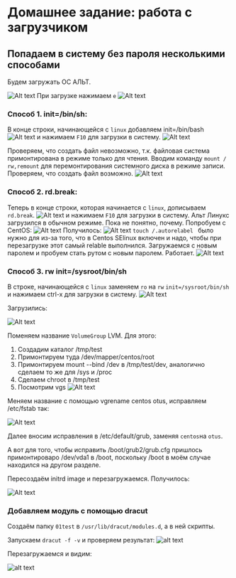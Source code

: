 # Домашнее задание: работа с загрузчиком

## Попадаем в систему без пароля несколькими способами

Будем загружать ОС АЛЬТ.

![Alt text](<Screenshots/1. Loading.png>)
При загрузке нажимаем `e` 
![Alt text](<Screenshots/2. Loading -e.png>)

### Способ 1. init=/bin/sh:

В конце строки, начинающейся с `linux` добавляем init=/bin/bash 
![Alt text](<Screenshots/3. Loading init_bin_bash.png>)
и нажимаем `F10` для загрузки в систему.
![Alt text](<Снимок экрана от 2024-01-21 21-59-31.png>)

Проверяем, что создать файл невозможно, т.к. файловая система примонтирована в режиме только для чтения.
Вводим команду `mount / rw,remount` для перемонтирования системного диска в режиме записи.
Проверяем, что создать файл возможно.
![Alt text](<Screenshots/4. Remount fs rw.png>)

### Способ 2. rd.break:

Теперь в конце строки, которая начинается с `linux`, дописываем `rd.break`.
![Alt text](<Screenshots/6. Loading ALT rd.break.png>)
и нажимаем `F10` для загрузки в систему.
Альт Линукс загрузился в обычном режиме. Пока не понятно, почему.
Попробуем с CentOS:
![Alt text](<Screenshots/7. Loading CentOS rd.break.png>)
Получилось:
![Alt text](<Screenshots/8. Root_pass_changed.png>)
`touch /.autorelabel ` было нужно для из-за того, что в Centos SElinux включен и надо, чтобы при перезагрузке этот самый relable выполнился.
Загружаемся с новым паролем и пробуем стать рутом с новым паролем. Работает.
![Alt text](<Screenshots/9. Test_new_rootpass.png>)

### Способ 3. rw init=/sysroot/bin/sh

В строке, начинающейся с `linux` заменяем `ro` на `rw` `init=/sysroot/bin/sh` и нажимаем сtrl-x для загрузки в систему.
![Alt text](<Screenshots/10. init possible 3.png>)

Загрузились:

![Alt text](Screenshots/11.init_possile3_complete.png)

Поменяем название `VolumeGroup` LVM.
Для этого:
1. Создадим каталог /tmp/test
2. Примонтируем туда /dev/mapper/centos/root
3. Примонтируем mount --bind /dev в /tmp/test/dev, аналогично сделаем то же для /sys и /proc
4. Сделаем chroot в /tmp/test
5. Посмотрим vgs
![Alt text](Screenshots/12.Show_vgs.png)

Меняем название с помощью vgrename centos otus, исправляем /etc/fstab так:

![Alt text](Screenshots/13.fstab.png)

Далее вносим исправления в /etc/default/grub, заменяя `centos`на `otus`.

А вот для того, чтобы исправить /boot/grub2/grub.cfg пришлось примонтироваро /dev/vda1 в /boot, поскольку /boot в моём случае находился на другом разделе.

Пересоздаём initrd image и перезагружаемся. Получилось:

![Alt text](Screenshots/14.rebooted.png)


### Добавляем модуль с помощью dracut

Создаём папку `01test` в `/usr/lib/dracut/modules.d`, а в ней скрипты.

Запускаем `dracut -f -v` и проверяем результат:
![alt text](Screenshots/15.Including_module.png)

Перезагружаемся и видим:

![alt text](Screenshots/16.Tux.png)